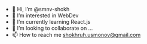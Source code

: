 - 👋 Hi, I’m @smnv-shokh
- 👀 I’m interested in WebDev
- 🌱 I’m currently learning React.js
- 💞️ I’m looking to collaborate on ...
- 📫 How to reach me shokhruh.usmonov@gmail.com

<!---
smnv-shokh/smnv-shokh is a ✨ special ✨ repository because its `README.md` (this file) appears on your GitHub profile.
You can click the Preview link to take a look at your changes.
--->
